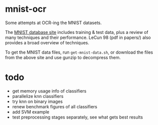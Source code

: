 # mnist-ocr
Some attempts at OCR-ing the MNIST datasets.

The [MNIST database site](http://yann.lecun.com/exdb/mnist/) includes training &
test data, plus a review of many techniques and their performance. LeCun 98 (pdf
in papers/) also provides a broad overview of techniques.

To get the MNIST data files, run `get-mnist-data.sh`, or download the files
from the above site and use gunzip to decompress them.

# todo
- get memory usage info of classifiers
- parallelize knn classifiers
- try knn on binary images
- renew benchmark figures of all classifiers
- add SVM example
- test preprocessing stages separately, see what gets best results